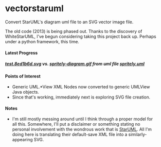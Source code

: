 vectorstaruml
=============

Convert StarUML's diagram uml file to an SVG vector image file.

The old code (2013) is being phased out.  Thanks to the discovery of WhiteStarUML, I've begun considering taking this project back up.  Perhaps under a python framework, this time.

#### Latest Progress
##### [test.8ed1b6d.svg](https://s3.amazonaws.com/ca2longoria-github-assets/vectorstaruml/test.8ed1b6d.svg) vs. [spritely-diagram.gif](https://f.cloud.github.com/assets/387353/1748170/ddb7fc5c-64a4-11e3-8746-f4e66fa1612b.gif) from uml file [spritely.uml](https://s3.amazonaws.com/ca2longoria-github-assets/vectorstaruml/spritely.8ed1b6d.uml)

#### Points of Interest
* Generic UML.*View XML Nodes now converted to generic UMLView Java objects.
* Since that's working, immediately next is exploring SVG file creation.

#### Notes
* I'm still mostly messing around until I think through a proper model for all this.  Somewhere, I'll put a disclaimer or something stating no personal involvement with the wondrous work that is [StarUML](http://sourceforge.net/projects/staruml/).  All I'm doing here is translating their default-save XML file into a similarly-appearing SVG.
